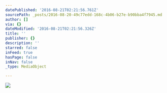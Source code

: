 ```yaml
---
datePublished: '2016-08-21T02:21:56.761Z'
sourcePath: _posts/2016-08-20-49c77edd-168c-4b06-b27e-b90bba4f7945.md
author: []
via: {}
dateModified: '2016-08-21T02:21:56.326Z'
title: ''
publisher: {}
description: ''
starred: false
inFeed: true
hasPage: false
inNav: false
_type: MediaObject

---
```

![](https://the-grid-user-content.s3-us-west-2.amazonaws.com/3bec6936-f929-4298-b227-8539a56870bb.jpg)